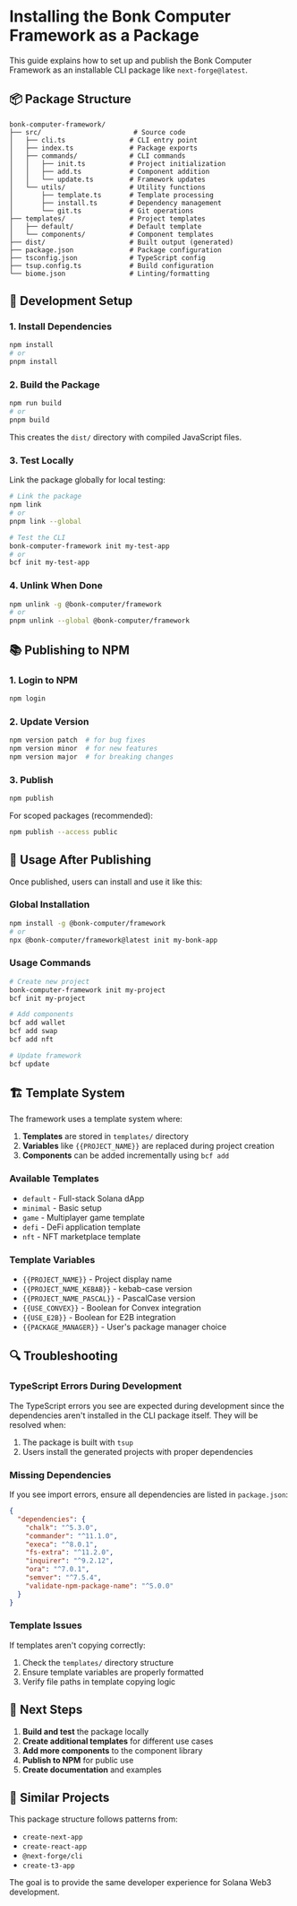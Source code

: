 # Installing the Bonk Computer Framework as a Package

This guide explains how to set up and publish the Bonk Computer Framework as an installable CLI package like `next-forge@latest`.

## 📦 Package Structure

```
bonk-computer-framework/
├── src/                       # Source code
│   ├── cli.ts                # CLI entry point
│   ├── index.ts              # Package exports
│   ├── commands/             # CLI commands
│   │   ├── init.ts           # Project initialization
│   │   ├── add.ts            # Component addition
│   │   └── update.ts         # Framework updates
│   └── utils/                # Utility functions
│       ├── template.ts       # Template processing
│       ├── install.ts        # Dependency management
│       └── git.ts            # Git operations
├── templates/                # Project templates
│   ├── default/              # Default template
│   └── components/           # Component templates
├── dist/                     # Built output (generated)
├── package.json              # Package configuration
├── tsconfig.json             # TypeScript config
├── tsup.config.ts            # Build configuration
└── biome.json                # Linting/formatting
```

## 🚀 Development Setup

### 1. Install Dependencies

```bash
npm install
# or
pnpm install
```

### 2. Build the Package

```bash
npm run build
# or
pnpm build
```

This creates the `dist/` directory with compiled JavaScript files.

### 3. Test Locally

Link the package globally for local testing:

```bash
# Link the package
npm link
# or
pnpm link --global

# Test the CLI
bonk-computer-framework init my-test-app
# or
bcf init my-test-app
```

### 4. Unlink When Done

```bash
npm unlink -g @bonk-computer/framework
# or
pnpm unlink --global @bonk-computer/framework
```

## 📚 Publishing to NPM

### 1. Login to NPM

```bash
npm login
```

### 2. Update Version

```bash
npm version patch  # for bug fixes
npm version minor  # for new features
npm version major  # for breaking changes
```

### 3. Publish

```bash
npm publish
```

For scoped packages (recommended):

```bash
npm publish --access public
```

## 🔧 Usage After Publishing

Once published, users can install and use it like this:

### Global Installation

```bash
npm install -g @bonk-computer/framework
# or
npx @bonk-computer/framework@latest init my-bonk-app
```

### Usage Commands

```bash
# Create new project
bonk-computer-framework init my-project
bcf init my-project

# Add components
bcf add wallet
bcf add swap
bcf add nft

# Update framework
bcf update
```

## 🏗️ Template System

The framework uses a template system where:

1. **Templates** are stored in `templates/` directory
2. **Variables** like `{{PROJECT_NAME}}` are replaced during project creation
3. **Components** can be added incrementally using `bcf add`

### Available Templates

- `default` - Full-stack Solana dApp
- `minimal` - Basic setup
- `game` - Multiplayer game template
- `defi` - DeFi application template
- `nft` - NFT marketplace template

### Template Variables

- `{{PROJECT_NAME}}` - Project display name
- `{{PROJECT_NAME_KEBAB}}` - kebab-case version
- `{{PROJECT_NAME_PASCAL}}` - PascalCase version
- `{{USE_CONVEX}}` - Boolean for Convex integration
- `{{USE_E2B}}` - Boolean for E2B integration
- `{{PACKAGE_MANAGER}}` - User's package manager choice

## 🔍 Troubleshooting

### TypeScript Errors During Development

The TypeScript errors you see are expected during development since the dependencies aren't installed in the CLI package itself. They will be resolved when:

1. The package is built with `tsup`
2. Users install the generated projects with proper dependencies

### Missing Dependencies

If you see import errors, ensure all dependencies are listed in `package.json`:

```json
{
  "dependencies": {
    "chalk": "^5.3.0",
    "commander": "^11.1.0",
    "execa": "^8.0.1",
    "fs-extra": "^11.2.0",
    "inquirer": "^9.2.12",
    "ora": "^7.0.1",
    "semver": "^7.5.4",
    "validate-npm-package-name": "^5.0.0"
  }
}
```

### Template Issues

If templates aren't copying correctly:

1. Check the `templates/` directory structure
2. Ensure template variables are properly formatted
3. Verify file paths in template copying logic

## 🚀 Next Steps

1. **Build and test** the package locally
2. **Create additional templates** for different use cases
3. **Add more components** to the component library
4. **Publish to NPM** for public use
5. **Create documentation** and examples

## 📖 Similar Projects

This package structure follows patterns from:

- `create-next-app`
- `create-react-app` 
- `@next-forge/cli`
- `create-t3-app`

The goal is to provide the same developer experience for Solana Web3 development.
